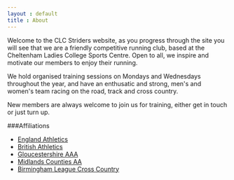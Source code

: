 ```yaml
---
layout : default
title : About
---
```


Welcome to the CLC Striders website, as you progress through the site you will see that we are a friendly competitive running club, based at the Cheltenham Ladies College Sports Centre. Open to all, we inspire and motivate our members to enjoy their running.

We hold organised training sessions on Mondays and Wednesdays throughout the year, and have an enthusatic and strong, men's and women's team racing on the road, track and cross country.

New members are always welcome to join us for training, either get in touch or just turn up.

###Affiliations

- <a rel="nofollow" href="http://www.englandathletics.org/">England Athletics</a>
- <a rel="nofollow" href="http://www.britishathletics.org.uk/">British Athletics</a>
- <a rel="nofollow" href="http://www.glosaaa.org.uk/">Gloucestershire AAA</a>
- <a rel="nofollow" href="http://www.midlandathletics.org.uk/">Midlands Counties AA</a>
- <a rel="nofollow" href="http://www.birminghamccleague.co.uk/">Birmingham League Cross Country</a>

